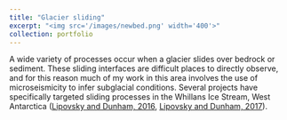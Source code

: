 ```yaml
---
title: "Glacier sliding"
excerpt: "<img src='/images/newbed.png' width='400'>"
collection: portfolio
---
```


A wide variety of processes occur when a glacier slides over bedrock or sediment.  These sliding interfaces are difficult places to directly observe, and for this reason much of my work in this area involves the use of microseismicity to infer subglacial conditions.  Several projects have specifically targeted sliding processes in the Whillans Ice Stream, West Antarctica ([Lipovsky and Dunham, 2016](http://bradlipovsky.github.io/files/LipovskyDunham2016.pdf), [Lipovsky and Dunham, 2017](http://bradlipovsky.github.io/files/LipovskyDunham2017.pdf)).
